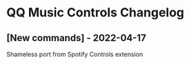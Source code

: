 # QQ Music Controls Changelog

## [New commands] - 2022-04-17

Shameless port from Spotify Controls extension
